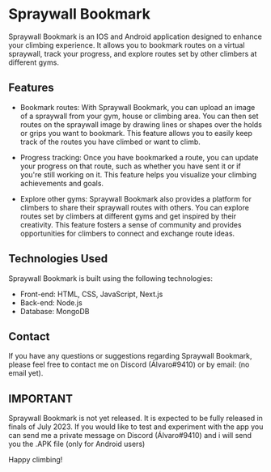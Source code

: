 <h1 style="font-weight: bold" >Spraywall Bookmark</h1>

<p>Spraywall Bookmark is an IOS and Android application designed to enhance your climbing experience. It allows you to bookmark routes on a virtual spraywall, track your progress, and explore routes set by other climbers at different gyms.</p>

## Features
- Bookmark routes: With Spraywall Bookmark, you can upload an image of a spraywall from your gym, house or climbing area. You can then set routes on the spraywall image by drawing lines or shapes over the holds or grips you want to bookmark. This feature allows you to easily keep track of the routes you have climbed or want to climb.

- Progress tracking: Once you have bookmarked a route, you can update your progress on that route, such as whether you have sent it or if you're still working on it. This feature helps you visualize your climbing achievements and goals.

- Explore other gyms: Spraywall Bookmark also provides a platform for climbers to share their spraywall routes with others. You can explore routes set by climbers at different gyms and get inspired by their creativity. This feature fosters a sense of community and provides opportunities for climbers to connect and exchange route ideas.

## Technologies Used
Spraywall Bookmark is built using the following technologies:

- Front-end: HTML, CSS, JavaScript, Next.js
- Back-end: Node.js
- Database: MongoDB

## Contact
If you have any questions or suggestions regarding Spraywall Bookmark, please feel free to contact me on Discord (Álvaro#9410) or by email: (no email yet).

## IMPORTANT
Spraywall Bookmark is not yet released. It is expected to be fully released in finals of July 2023.
If you would like to test and experiment with the app you can send me a private message on Discord (Álvaro#9410) and i will send you the .APK file (only for Android users)

Happy climbing!
